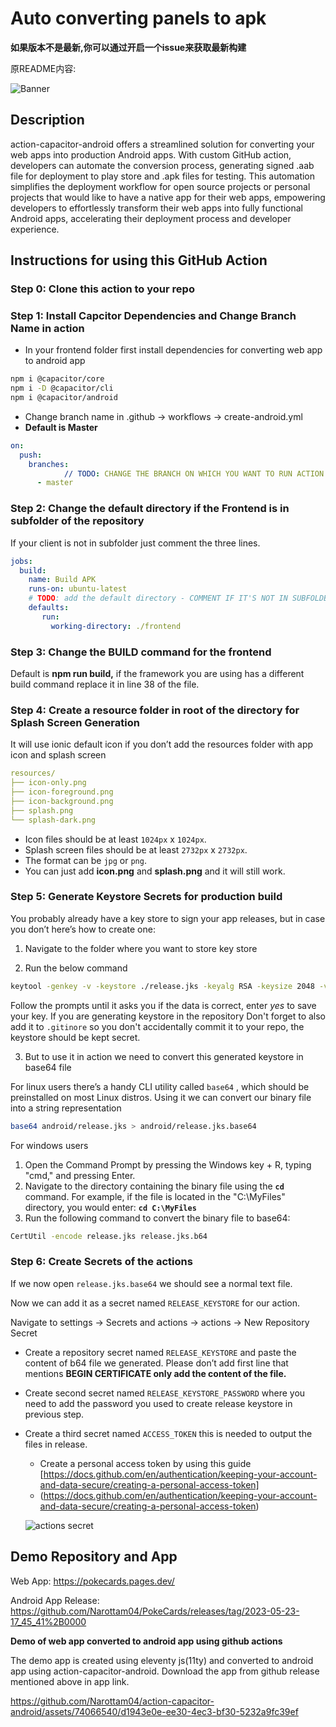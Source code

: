 # Auto converting panels to apk

**如果版本不是最新,你可以通过开启一个issue来获取最新构建**


原README内容:

![Banner](https://res.cloudinary.com/https-webdrip-in/image/upload/v1684903509/hackathon-github_wa82y1.png)

## Description

action-capacitor-android offers a streamlined solution for converting your web apps into production Android apps. With custom GitHub action, developers can automate the conversion process, generating signed .aab file for deployment to play store and .apk files for testing. This automation simplifies the deployment workflow for open source projects or personal projects that would like to have a native app for their web apps, empowering developers to effortlessly transform their web apps into fully functional Android apps, accelerating their deployment process and developer experience.


## Instructions for using this GitHub Action

### Step 0: Clone this action to your repo

### Step 1: Install Capcitor Dependencies and Change Branch Name in action

- In your frontend folder first install dependencies for converting web app to android app

```bash
npm i @capacitor/core
npm i -D @capacitor/cli
npm i @capacitor/android
```

- Change branch name in .github → workflows → create-android.yml
- ********************************************Default is Master********************************************

```yaml
on:
  push:
    branches:
			// TODO: CHANGE THE BRANCH ON WHICH YOU WANT TO RUN ACTION
      - master
```

### Step 2: Change the default directory if the Frontend is in subfolder of the repository

If your client is not in subfolder just comment the three lines.

```yaml
jobs:
  build:
    name: Build APK
    runs-on: ubuntu-latest
    # TODO: add the default directory - COMMENT IF IT'S NOT IN SUBFOLDER
    defaults:
       run:
         working-directory: ./frontend
```

### Step 3: Change the BUILD command for the frontend

Default is ****************************npm run build,**************************** if the framework you are using has a different build command replace it in line 38 of the file.

### Step 4: Create a resource folder in root of the directory for Splash Screen Generation

It will use ionic default icon if you don’t add the resources folder with app icon and splash screen

```yaml
resources/
├── icon-only.png
├── icon-foreground.png
├── icon-background.png
├── splash.png
└── splash-dark.png
```

- Icon files should be at least `1024px` x `1024px`.
- Splash screen files should be at least `2732px` x `2732px`.
- The format can be `jpg` or `png`.
- You can just add **icon.png** and **splash.png** and it will still work.

### Step 5: Generate Keystore Secrets for production build

You probably already have a key store to sign your app releases, but in case you don’t here’s how to create one:

1) Navigate to the folder where you want to store key store

2) Run the below command

```bash
keytool -genkey -v -keystore ./release.jks -keyalg RSA -keysize 2048 -validity 10000 -alias release
```

Follow the prompts until it asks you if the data is correct, enter *yes* to save your key. If you are generating keystore in the repository Don't forget to also add it to `.gitinore` so you don't accidentally commit it to your repo, the keystore should be kept secret.

3) But to use it in action we need to convert this generated keystore in base64 file

For linux users there’s a handy CLI utility called `base64` , which should be preinstalled on most Linux distros. Using it we can convert our binary file into a string representation

```bash
base64 android/release.jks > android/release.jks.base64
```

For windows users 

1. Open the Command Prompt by pressing the Windows key + R, typing "cmd," and pressing Enter.
2. Navigate to the directory containing the binary file using the **`cd`** command. For example, if the file is located in the "C:\MyFiles" directory, you would enter: **`cd C:\MyFiles`**
3. Run the following command to convert the binary file to base64:

```bash
CertUtil -encode release.jks release.jks.b64
```

### Step 6: Create Secrets of the actions

If we now open `release.jks.base64` we should see a normal text file.

Now we can add it as a secret named `RELEASE_KEYSTORE` for our action.

Navigate to settings → Secrets and actions → actions → New Repository Secret

- Create a repository secret named `RELEASE_KEYSTORE` and paste the content of b64 file we generated. Please don’t add first line that mentions **BEGIN CERTIFICATE only add the content of the file.**
- Create second secret named `RELEASE_KEYSTORE_PASSWORD` where you need to add the password you used to create release keystore in previous step.
- Create a third secret named `ACCESS_TOKEN` this is needed to output the files in release.
    - Create a personal access token by using this guide [https://docs.github.com/en/authentication/keeping-your-account-and-data-secure/creating-a-personal-access-token]
    - (https://docs.github.com/en/authentication/keeping-your-account-and-data-secure/creating-a-personal-access-token)
   
   
  ![actions secret](https://res.cloudinary.com/https-webdrip-in/image/upload/v1684861742/action-capacitor-secrets_s3kn47.png)
  
  
 ## Demo Repository and App
 
Web App: https://pokecards.pages.dev/

Android App Release: https://github.com/Narottam04/PokeCards/releases/tag/2023-05-23-17_45_41%2B0000


**Demo of web app converted to android app using github actions**

The demo app is created using eleventy js(11ty) and converted to android app using action-capacitor-android. Download the app from github release mentioned above in app link.



https://github.com/Narottam04/action-capacitor-android/assets/74066540/d1943e0e-ee30-4ec3-bf30-5232a9fc39ef


